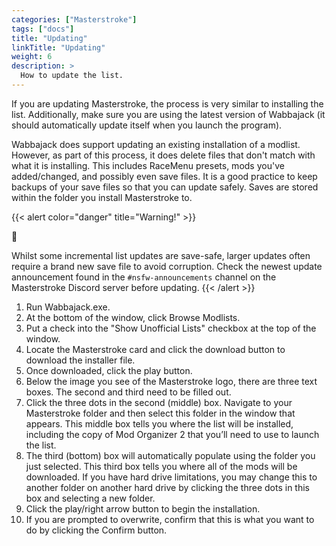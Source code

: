 ```yaml
---
categories: ["Masterstroke"]
tags: ["docs"] 
title: "Updating"
linkTitle: "Updating"
weight: 6
description: >
  How to update the list.
---
```


If you are updating Masterstroke, the process is very similar to installing the list. Additionally, make sure you are using the latest version of Wabbajack (it should automatically update itself when you launch the program).

Wabbajack does support updating an existing installation of a modlist. However, as part of this process, it does delete files that don't match with what it is installing. This includes RaceMenu presets, mods you've added/changed, and possibly even save files. It is a good practice to keep backups of your save files so that you can update safely. Saves are stored within the folder you install Masterstroke to.

{{< alert color="danger" title="Warning!" >}}
<div class="alert-icon">🛑</div>

Whilst some incremental list updates are save-safe, larger updates often require a brand new save file to avoid corruption. Check the newest update announcement found in the `#nsfw-announcements` channel on the Masterstroke Discord server before updating.
{{< /alert >}}

1. Run Wabbajack.exe.
2. At the bottom of the window, click Browse Modlists.
3. Put a check into the "Show Unofficial Lists" checkbox at the top of the window.
4. Locate the Masterstroke card and click the download button to download the installer file.
5. Once downloaded, click the play button.
6. Below the image you see of the Masterstroke logo, there are three text boxes. The second and third need to be filled out.
7. Click the three dots in the second (middle) box. Navigate to your Masterstroke folder and then select this folder in the window that appears. This middle box tells you where the list will be installed, including the copy of Mod Organizer 2 that you’ll need to use to launch the list.
8. The third (bottom) box will automatically populate using the folder you just selected. This third box tells you where all of the mods will be downloaded. If you have hard drive limitations, you may change this to another folder on another hard drive by clicking the three dots in this box and selecting a new folder.
9. Click the play/right arrow button to begin the installation.
10. If you are prompted to overwrite, confirm that this is what you want to do by clicking the Confirm button.